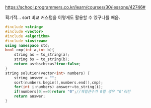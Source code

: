 https://school.programmers.co.kr/learn/courses/30/lessons/42746#  

획기적... sort 비교 커스텀을 이렇게도 활용할 수 있구나를 배움.
```c++
#include <string>
#include <vector>
#include <algorithm>
#include <iostream>
using namespace std;
bool cmp(int a,int b){
    string as = to_string(a);
    string bs = to_string(b);
    return as+bs>bs+as?true:false;
}
string solution(vector<int> numbers) {
    string answer = "";
    sort(numbers.begin(),numbers.end(),cmp);
    for(int i:numbers) answer+=to_string(i);
    if(numbers[0]==0)return "0";//제일큰수가 0일 경우 "0"리턴
    return answer;
}
```
